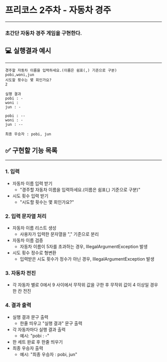 # 프리코스 2주차 - 자동차 경주

- - -

### 초간단 자동차 경주 게임을 구현한다.

## 💻 실행결과 예시

- - -

```
경주할 자동차 이름을 입력하세요.(이름은 쉼표(,) 기준으로 구분)
pobi,woni,jun
시도할 횟수는 몇 회인가요?
2

실행 결과
pobi : -
woni : 
jun : -

pobi : --
woni : -
jun : --

최종 우승자 : pobi, jun
```

## ✅ 구현할 기능 목록

- - -

### 1. 입력

- 자동차 이름 입력 받기
    - "경주할 자동차 이름을 입력하세요.(이름은 쉼표(,) 기준으로 구분)"
- 시도 횟수 입력 받기
    - "시도할 횟수는 몇 회인가요?"
  
### 2. 입력 문자열 처리

- 자동차 이름 리스트 생성
    - 사용자가 입력한 문자열을 "," 기준으로 분리
- 자동차 이름 검증
    - 자동차 이름이 5자를 초과하는 경우, IllegalArgumentException 발생
- 시도 횟수 정수로 형변환
    - 입력받은 시도 횟수가 정수가 아닌 경우, IllegalArgumentException 발생 

### 3. 자동차 전진

- 각 자동차 별로 0에서 9 사이에서 무작위 값을 구한 후 무작위 값이 4 이상일 경우 한 칸 전진

### 4. 결과 출력

- 실행 결과 문구 출력
    - 한줄 띄우고 "실행 결과" 문구 출력
- 각 자동차마다 실행 결과 출력
    - 예시: "pobi : -"
- 한 세트 완료 후 한줄 띄우기
- 최종 우승자 출력
    - 예시: "최종 우승자 : pobi, jun"